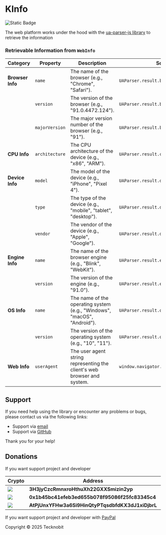 # KInfo

![Static Badge](https://img.shields.io/badge/wasmjs-834C74?link=https%3A%2F%2Fimg.shields.io%2Fbadge%2Fandroid-4280511051)

The web platform works under the hood with the [ua-parser-js library](https://github.com/faisalman/ua-parser-js) to retrieve the information

### Retrievable Information from `WebInfo`

| **Category**     | **Property**   | **Description**                                                         | **Source**                             |
|------------------|----------------|-------------------------------------------------------------------------|----------------------------------------|
| **Browser Info** | `name`         | The name of the browser (e.g., "Chrome", "Safari").                     | `UAParser.result.browser`              |
|                  | `version`      | The version of the browser (e.g., "91.0.4472.124").                     | `UAParser.result.browser.version`      |
|                  | `majorVersion` | The major version number of the browser (e.g., "91").                   | `UAParser.result.browser.majorVersion` |
| **CPU Info**     | `architecture` | The CPU architecture of the device (e.g., "x86", "ARM").                | `UAParser.result.cpu.architecture`     |
| **Device Info**  | `model`        | The model of the device (e.g., "iPhone", "Pixel 4").                    | `UAParser.result.device.model`         |
|                  | `type`         | The type of the device (e.g., "mobile", "tablet", "desktop").           | `UAParser.result.device.type`          |
|                  | `vendor`       | The vendor of the device (e.g., "Apple", "Google").                     | `UAParser.result.device.vendor`        |
| **Engine Info**  | `name`         | The name of the browser engine (e.g., "Blink", "WebKit").               | `UAParser.result.engine.name`          |
|                  | `version`      | The version of the engine (e.g., "91.0").                               | `UAParser.result.engine.version`       |
| **OS Info**      | `name`         | The name of the operating system (e.g., "Windows", "macOS", "Android"). | `UAParser.result.os.name`              |
|                  | `version`      | The version of the operating system (e.g., "10", "11").                 | `UAParser.result.os.version`           |
| **Web Info**     | `userAgent`    | The user agent string representing the client's web browser and system. | `window.navigator.userAgent`           |

## Support

If you need help using the library or encounter any problems or bugs, please contact us via the
following links:

- Support via <a href="mailto:infotecknobitcompany@gmail.com">email</a>
- Support via <a href="https://github.com/N7ghtm4r3/KInfo/issues/new">GitHub</a>

Thank you for your help!

## Donations

If you want support project and developer

| Crypto                                                                                              | Address                                          | Network  |
|-----------------------------------------------------------------------------------------------------|--------------------------------------------------|----------|
| ![](https://img.shields.io/badge/Bitcoin-000000?style=for-the-badge&logo=bitcoin&logoColor=white)   | **3H3jyCzcRmnxroHthuXh22GXXSmizin2yp**           | Bitcoin  |
| ![](https://img.shields.io/badge/Ethereum-3C3C3D?style=for-the-badge&logo=Ethereum&logoColor=white) | **0x1b45bc41efeb3ed655b078f95086f25fc83345c4**   | Ethereum |
| ![](https://img.shields.io/badge/Solana-000?style=for-the-badge&logo=Solana&logoColor=9945FF)       | **AtPjUnxYFHw3a6Si9HinQtyPTqsdbfdKX3dJ1xiDjbrL** | Solana   |

If you want support project and developer
with <a href="https://www.paypal.com/donate/?hosted_button_id=5QMN5UQH7LDT4">PayPal</a>

Copyright © 2025 Tecknobit